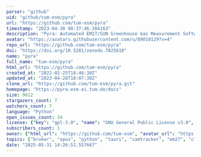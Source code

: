 ```yaml
---
parser: "github"
uid: "github/tum-esm/pyra"
url: "https://github.com/tum-esm/pyra"
timestamp: "2023-04-30 00:37:46.384163"
description: "Pyra: Automated EM27/SUN Greenhouse Gas Measurement Software"
avatar: "https://avatars.githubusercontent.com/u/89810129?v=4"
repo_url: "https://github.com/tum-esm/pyra"
doi: "https://doi.org/10.5281/zenodo.7825610"
name: "pyra"
full_name: "tum-esm/pyra"
html_url: "https://github.com/tum-esm/pyra"
created_at: "2022-02-25T18:46:30Z"
updated_at: "2023-04-28T10:07:30Z"
clone_url: "https://github.com/tum-esm/pyra.git"
homepage: "https://pyra.esm.ei.tum.de/docs"
size: 9612
stargazers_count: 7
watchers_count: 7
language: "Python"
open_issues_count: 34
license: {"key": "gpl-3.0", "name": "GNU General Public License v3.0", "spdx_id": "GPL-3.0", "url": "https://api.github.com/licenses/gpl-3.0", "node_id": "MDc6TGljZW5zZTk="}
subscribers_count: 1
owner: {"html_url": "https://github.com/tum-esm", "avatar_url": "https://avatars.githubusercontent.com/u/89810129?v=4", "login": "tum-esm", "type": "Organization"}
topics: ["bruker", "opus", "python", "tauri", "camtracker", "em27", "cli", "click", "fabric", "docusaurus", "poetry", "tailwindcss", "typescript", "climate", "spectrometry", "autonomous", "sensor", "emissions", "monitoring", "mypy"]
date: "2025-05-31 14:26:51.557667"
---
```

